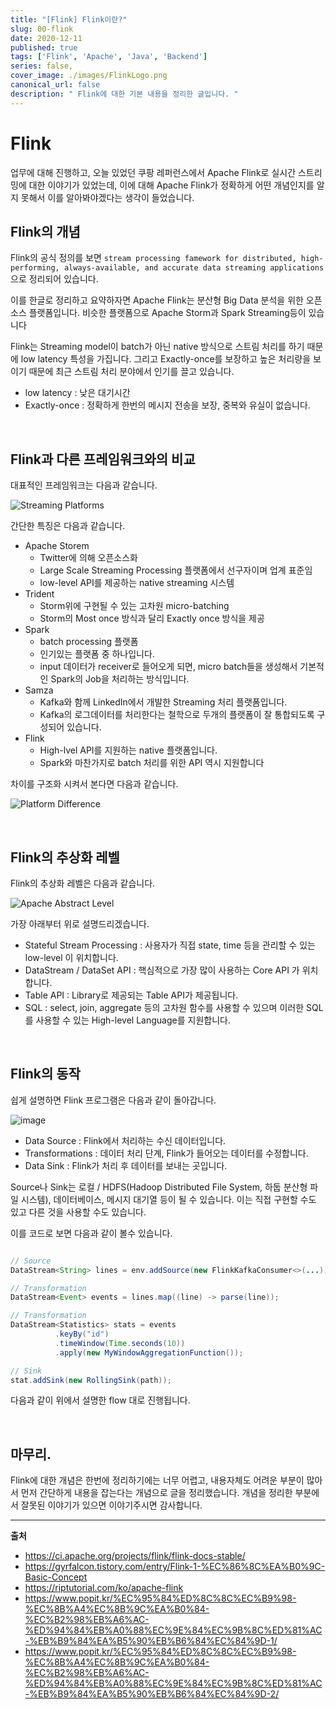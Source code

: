 ```yaml
---
title: "[Flink] Flink이란?"
slug: 00-flink
date: 2020-12-11
published: true
tags: ['Flink', 'Apache', 'Java', 'Backend']
series: false,
cover_image: ./images/FlinkLogo.png
canonical_url: false
description: " Flink에 대한 기본 내용을 정리한 글입니다. "
---
```


# Flink

업무에 대해 진행하고, 오늘 있었던 쿠팡 레퍼런스에서 Apache Flink로 실시간 스트리밍에 대한 이야기가 있었는데, 이에 대해 Apache Flink가 정확하게 어떤 개념인지를 알지 못해서 이를 알아봐야겠다는 생각이 들었습니다.

## Flink의 개념

Flink의 공식 정의를 보면 `stream processing famework for distributed, high-performing, always-available, and accurate data streaming applications` 으로 정리되어 있습니다.

이를 한글로 정리하고 요약하자면 Apache Flink는 분산형 Big Data 분석을 위한 오픈소스 플랫폼입니다. 비슷한 플랫폼으로 Apache Storm과 Spark Streaming등이 있습니다

Flink는 Streaming model이 batch가 아닌 native 방식으로 스트림 처리를 하기 때문에 low latency 특성을 가집니다. 그리고 Exactly-once를 보장하고 높은 처리량을 보이기 때문에 최근 스트림 처리 분야에서 인기를 끌고 있습니다.

- low latency : 낮은 대기시간
- Exactly-once : 정확하게 한번의 메시지 전송을 보장, 중복와 유실이 없습니다.

<br/>

## Flink과 다른 프레임워크와의 비교

대표적인 프레임워크는 다음과 같습니다.

![Streaming Platforms](https://user-images.githubusercontent.com/42582516/101909427-cfdd8580-3c00-11eb-9fb9-602c73229f5e.png)

간단한 특징은 다음과 같습니다.

- Apache Storem
  - Twitter에 의해 오픈소스화
  - Large Scale Streaming Processing 플랫폼에서 선구자이며 업계 표준임
  - low-level API를 제공하는 native streaming 시스템
- Trident
  - Storm위에 구현될 수 있는 고차원 micro-batching
  - Storm의 Most once 방식과 달리 Exactly once 방식을 제공
- Spark
  - batch processing 플랫폼
  - 인기있는 플랫폼 중 하나입니다.
  - input 데이터가 receiver로 들어오게 되면, micro batch들을 생성해서 기본적인 Spark의 Job을 처리하는 방식입니다.
- Samza
  - Kafka와 함께 LinkedIn에서 개발한 Streaming 처리 플랫폼입니다.
  - Kafka의 로그데이터를 처리한다는 철학으로 두개의 플랫폼이 잘 통합되도록 구성되어 있습니다.
- Flink
  - High-lvel API를 지원하는 native 플랫폼입니다.
  - Spark와 마찬가지로 batch 처리를 위한 API 역시 지원합니다

차이를 구조화 시켜서 본다면 다음과 같습니다.

![Platform Difference](https://user-images.githubusercontent.com/42582516/101910334-1c759080-3c02-11eb-9b48-0fc440c2f304.png)

<br/>

## Flink의 추상화 레벨

Flink의 추상화 레벨은 다음과 같습니다.

![Apache Abstract Level](https://user-images.githubusercontent.com/42582516/101910378-32835100-3c02-11eb-93be-d73a1b52547f.png)

가장 아래부터 위로 설명드리겠습니다.
- Stateful Stream Processing : 사용자가 직접 state, time 등을 관리할 수 있는 low-level 이 위치합니다.
- DataStream / DataSet API : 핵심적으로 가장 많이 사용하는 Core API 가 위치합니다.
- Table API : Library로 제공되는 Table API가 제공됩니다.
- SQL : select, join, aggregate 등의 고차원 함수를 사용할 수 있으며 이러한 SQL를 사용할 수 있는 High-level Language를 지원합니다.

<br/>

## Flink의 동작

쉽게 설명하면 Flink 프로그램은 다음과 같이 돌아갑니다.

![image](https://user-images.githubusercontent.com/42582516/101910900-f7cde880-3c02-11eb-95ac-2cacc8435593.png)

- Data Source : Flink에서 처리하는 수신 데이터입니다.
- Transformations : 데이터 처리 단계, Flink가 들어오는 데이터를 수정합니다.
- Data Sink : Flink가 처리 후 데이터를 보내는 곳입니다.

Source나 Sink는 로컬 / HDFS(Hadoop Distributed File System, 하둡 분산형 파일 시스템), 데이터베이스, 메시지 대기열 등이 될 수 있습니다. 이는 직접 구현할 수도 있고 다른 것을 사용할 수도 있습니다.

이를 코드로 보면 다음과 같이 볼수 있습니다.

```java

// Source
DataStream<String> lines = env.addSource(new FlinkKafkaConsumer<>(...));

// Transformation
DataStream<Event> events = lines.map((line) -> parse(line));

// Transformation
DataStream<Statistics> stats = events
          .keyBy("id")
          .timeWindow(Time.seconds(10))
          .apply(new MyWindowAggregationFunction());

// Sink
stat.addSink(new RollingSink(path));

```

다음과 같이 위에서 설명한 flow 대로 진행됩니다.

<br/>

## 마무리.

Flink에 대한 개념은 한번에 정리하기에는 너무 어렵고, 내용자체도 어려운 부분이 많아서 먼저 간단하게 내용을 잡는다는 개념으로 글을 정리했습니다. 개념을 정리한 부분에서 잘못된 이야기가 있으면 이야기주시면 감사합니다.


---
**출처**
- https://ci.apache.org/projects/flink/flink-docs-stable/
- https://gyrfalcon.tistory.com/entry/Flink-1-%EC%86%8C%EA%B0%9C-Basic-Concept
- https://riptutorial.com/ko/apache-flink
- https://www.popit.kr/%EC%95%84%ED%8C%8C%EC%B9%98-%EC%8B%A4%EC%8B%9C%EA%B0%84-%EC%B2%98%EB%A6%AC-%ED%94%84%EB%A0%88%EC%9E%84%EC%9B%8C%ED%81%AC-%EB%B9%84%EA%B5%90%EB%B6%84%EC%84%9D-1/
- https://www.popit.kr/%EC%95%84%ED%8C%8C%EC%B9%98-%EC%8B%A4%EC%8B%9C%EA%B0%84-%EC%B2%98%EB%A6%AC-%ED%94%84%EB%A0%88%EC%9E%84%EC%9B%8C%ED%81%AC-%EB%B9%84%EA%B5%90%EB%B6%84%EC%84%9D-2/
